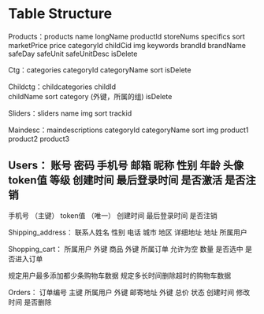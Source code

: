 # Table Structure
Products：products
    name
    longName
    productId
    storeNums
    specifics
    sort
    marketPrice
    price
    categoryId
    childCid
    img
    keywords
    brandId
    brandName
    safeDay
    safeUnit
    safeUnitDesc
    isDelete


Ctg：categories
    categoryId
    categoryName
    sort 
    isDelete

Childctg：childcategories
    childId   
    childName
    sort
    category    (外键，所属的组)
    isDelete
    

    
Sliders：sliders
    name
    img
    sort
    trackid



Maindesc：maindescriptions
    categoryId
    categoryName
    sort
    img
    product1
    product2
    product3






Users：
账号
密码
手机号
邮箱
昵称
性别
年龄
头像
token值
等级
创建时间
最后登录时间
是否激活
是否注销
-------------------------
手机号    （主键）
token值   （唯一）
创建时间
最后登录时间
是否注销




Shipping_address：
    联系人姓名
    性别
    电话
    城市
    地区
    详细地址
    地址
    所属用户




Shopping_cart：
    所属用户    外键
    商品        外键
    所属订单    允许为空
    数量
    是否选中
    是否进入订单

规定用户最多添加都少条购物车数据
规定多长时间删除超时的购物车数据



Orders：
    订单编号    主键
    所属用户    外键
    邮寄地址    外键
    总价
    状态
    创建时间
    修改时间
    是否删除



